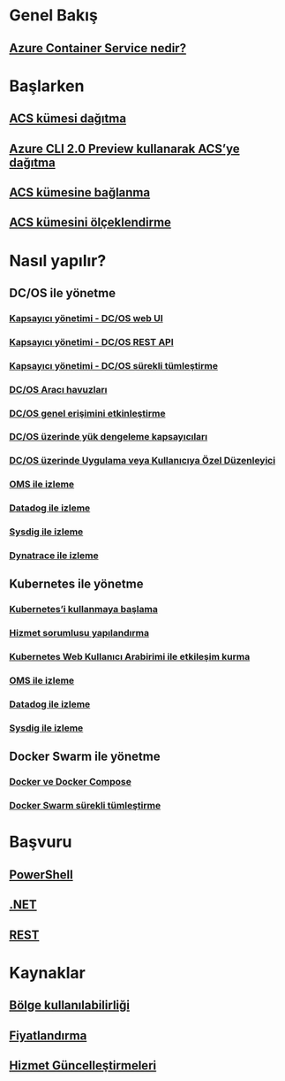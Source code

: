 # Genel Bakış
## [Azure Container Service nedir?](container-service-intro.md)
# Başlarken
## [ACS kümesi dağıtma](container-service-deployment.md)
## [Azure CLI 2.0 Preview kullanarak ACS’ye dağıtma](container-service-create-acs-cluster-cli.md)
## [ACS kümesine bağlanma](container-service-connect.md)
## [ACS kümesini ölçeklendirme](container-service-scale.md)
# Nasıl yapılır?
## DC/OS ile yönetme
### [Kapsayıcı yönetimi - DC/OS web UI](container-service-mesos-marathon-ui.md)
### [Kapsayıcı yönetimi - DC/OS REST API](container-service-mesos-marathon-rest.md)
### [Kapsayıcı yönetimi - DC/OS sürekli tümleştirme](container-service-setup-ci-cd.md)
### [DC/OS Aracı havuzları](container-service-dcos-agents.md)
### [DC/OS genel erişimini etkinleştirme](container-service-enable-public-access.md)
### [DC/OS üzerinde yük dengeleme kapsayıcıları](container-service-load-balancing.md)
### [DC/OS üzerinde Uygulama veya Kullanıcıya Özel Düzenleyici](container-service-application-specific-marathon.md)
### [OMS ile izleme](container-service-monitoring-oms.md)
### [Datadog ile izleme](container-service-monitoring.md)
### [Sysdig ile izleme](container-service-monitoring-sysdig.md)
### [Dynatrace ile izleme](container-service-monitoring-dynatrace.md)
## Kubernetes ile yönetme
### [Kubernetes’i kullanmaya başlama](container-service-kubernetes-walkthrough.md)
### [Hizmet sorumlusu yapılandırma](container-service-kubernetes-service-principal.md)
### [Kubernetes Web Kullanıcı Arabirimi ile etkileşim kurma](container-service-kubernetes-ui.md)
### [OMS ile izleme](container-service-kubernetes-oms.md)
### [Datadog ile izleme](container-service-kubernetes-datadog.md)
### [Sysdig ile izleme](container-service-kubernetes-sysdig.md)
## Docker Swarm ile yönetme
### [Docker ve Docker Compose](container-service-docker-swarm.md)
### [Docker Swarm sürekli tümleştirme](container-service-docker-swarm-setup-ci-cd.md)
# Başvuru
## [PowerShell](/powershell/resourcemanager/azurerm.compute/v2.3.0/azurerm.compute)
## [.NET](/dotnet/api/microsoft.azure.management.compute.models)
## [REST](/rest/api/compute/containerservices)
# Kaynaklar
## [Bölge kullanılabilirliği](https://azure.microsoft.com/regions/services/)
## [Fiyatlandırma](https://azure.microsoft.com/pricing/details/container-service/)
## [Hizmet Güncelleştirmeleri](https://azure.microsoft.com/en-us/updates/?product=container-service&updatetype=&platform=)


<!--HONumber=Jan17_HO3-->


